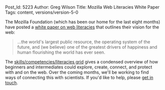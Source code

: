 Post_Id: 5223
Author: Greg Wilson
Title: Mozilla Web Literacies White Paper
Tags: content, versions/version-5-0


<p>The Mozilla Foundation (which has been our home for the last eight months) have posted a <a href="https://wiki.mozilla.org/Learning/WebLiteraciesWhitePaper">white paper on web literacies</a> that outlines their vision for the web:</p>
<blockquote>...the world's largest public resource, the operating system of the future, and (we believe) one of the greatest drivers of happiness and human flourishing the world has ever seen.</blockquote>
<p>The <a href="https://wiki.mozilla.org/Learning/WebLiteraciesWhitePaper#Web_Skills_.2F_Competencies_.2F_Literacies_grid">skills/competencies/literacies grid</a> gives a condensed overview of how beginners and intermediates could explore, create, connect, and protect with and on the web. Over the coming months, we'll be working to find ways of connecting this with scientists. If you'd like to help, please <a href="mailto:{{contact_email}}">get in touch</a>.</p>

